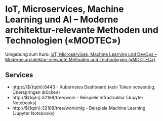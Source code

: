 IoT, Microservices, Machine Learning und AI – Moderne architektur-relevante Methoden und Technologien («MODTEC»)
===================================

Umgebung zum Kurs: [IoT, Microservices, Machine Learning und DevOps – Moderne architektur-relevante Methoden und Technologien («MODTEC»)](https://github.com/mc-b/modtec).

Services
--------

* https://${fqdn}:8443                  - Kubernetes Dashboard (kein Token notwendig, Überspringen drücken)
* http://${fqdn}:32188/tree/work        - Beispiele Infrastruktur (Jupyter Notebooks)
* http://${fqdn}:32188/tree/work/mlg    - Beispiele Machine Learning (Jupyter Notebooks)

